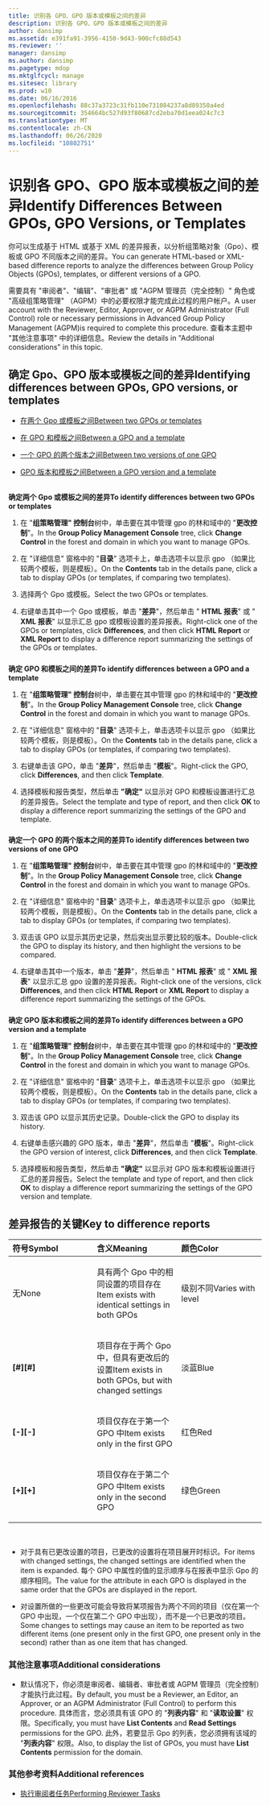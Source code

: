 ```yaml
---
title: 识别各 GPO、GPO 版本或模板之间的差异
description: 识别各 GPO、GPO 版本或模板之间的差异
author: dansimp
ms.assetid: e391fa91-3956-4150-9d43-900cfc88d543
ms.reviewer: ''
manager: dansimp
ms.author: dansimp
ms.pagetype: mdop
ms.mktglfcycl: manage
ms.sitesec: library
ms.prod: w10
ms.date: 06/16/2016
ms.openlocfilehash: 88c37a3723c31fb110e731084237a8d89350a4ed
ms.sourcegitcommit: 354664bc527d93f80687cd2eba70d1eea024c7c3
ms.translationtype: MT
ms.contentlocale: zh-CN
ms.lasthandoff: 06/26/2020
ms.locfileid: "10802751"
---
```

# <span data-ttu-id="44368-103">识别各 GPO、GPO 版本或模板之间的差异</span><span class="sxs-lookup"><span data-stu-id="44368-103">Identify Differences Between GPOs, GPO Versions, or Templates</span></span>


<span data-ttu-id="44368-104">你可以生成基于 HTML 或基于 XML 的差异报表，以分析组策略对象（Gpo）、模板或 GPO 不同版本之间的差异。</span><span class="sxs-lookup"><span data-stu-id="44368-104">You can generate HTML-based or XML-based difference reports to analyze the differences between Group Policy Objects (GPOs), templates, or different versions of a GPO.</span></span>

<span data-ttu-id="44368-105">需要具有 "审阅者"、"编辑"、"审批者" 或 "AGPM 管理员（完全控制）" 角色或 "高级组策略管理" （AGPM）中的必要权限才能完成此过程的用户帐户。</span><span class="sxs-lookup"><span data-stu-id="44368-105">A user account with the Reviewer, Editor, Approver, or AGPM Administrator (Full Control) role or necessary permissions in Advanced Group Policy Management (AGPM)is required to complete this procedure.</span></span> <span data-ttu-id="44368-106">查看本主题中 "其他注意事项" 中的详细信息。</span><span class="sxs-lookup"><span data-stu-id="44368-106">Review the details in "Additional considerations" in this topic.</span></span>

## <span data-ttu-id="44368-107">确定 Gpo、GPO 版本或模板之间的差异</span><span class="sxs-lookup"><span data-stu-id="44368-107">Identifying differences between GPOs, GPO versions, or templates</span></span>


-   [<span data-ttu-id="44368-108">在两个 Gpo 或模板之间</span><span class="sxs-lookup"><span data-stu-id="44368-108">Between two GPOs or templates</span></span>](#bkmk-two-gpos)

-   [<span data-ttu-id="44368-109">在 GPO 和模板之间</span><span class="sxs-lookup"><span data-stu-id="44368-109">Between a GPO and a template</span></span>](#bkmk-gpo-and-template)

-   [<span data-ttu-id="44368-110">一个 GPO 的两个版本之间</span><span class="sxs-lookup"><span data-stu-id="44368-110">Between two versions of one GPO</span></span>](#bkmk-two-versions)

-   [<span data-ttu-id="44368-111">GPO 版本和模板之间</span><span class="sxs-lookup"><span data-stu-id="44368-111">Between a GPO version and a template</span></span>](#bkmk-gpo-version-and-template)

## <a href="" id="bkmk-two-gpos"></a>


**<span data-ttu-id="44368-112">确定两个 Gpo 或模板之间的差异</span><span class="sxs-lookup"><span data-stu-id="44368-112">To identify differences between two GPOs or templates</span></span>**

1.  <span data-ttu-id="44368-113">在 "**组策略管理" 控制台**树中，单击要在其中管理 gpo 的林和域中的 "**更改控制**"。</span><span class="sxs-lookup"><span data-stu-id="44368-113">In the **Group Policy Management Console** tree, click **Change Control** in the forest and domain in which you want to manage GPOs.</span></span>

2.  <span data-ttu-id="44368-114">在 "详细信息" 窗格中的 "**目录**" 选项卡上，单击选项卡以显示 gpo （如果比较两个模板，则是模板）。</span><span class="sxs-lookup"><span data-stu-id="44368-114">On the **Contents** tab in the details pane, click a tab to display GPOs (or templates, if comparing two templates).</span></span>

3.  <span data-ttu-id="44368-115">选择两个 Gpo 或模板。</span><span class="sxs-lookup"><span data-stu-id="44368-115">Select the two GPOs or templates.</span></span>

4.  <span data-ttu-id="44368-116">右键单击其中一个 Gpo 或模板，单击 "**差异**"，然后单击 " **HTML 报表**" 或 " **XML 报表**" 以显示汇总 gpo 或模板设置的差异报表。</span><span class="sxs-lookup"><span data-stu-id="44368-116">Right-click one of the GPOs or templates, click **Differences**, and then click **HTML Report** or **XML Report** to display a difference report summarizing the settings of the GPOs or templates.</span></span>

### <a href="" id="bkmk-gpo-and-template"></a>

**<span data-ttu-id="44368-117">确定 GPO 和模板之间的差异</span><span class="sxs-lookup"><span data-stu-id="44368-117">To identify differences between a GPO and a template</span></span>**

1.  <span data-ttu-id="44368-118">在 "**组策略管理" 控制台**树中，单击要在其中管理 gpo 的林和域中的 "**更改控制**"。</span><span class="sxs-lookup"><span data-stu-id="44368-118">In the **Group Policy Management Console** tree, click **Change Control** in the forest and domain in which you want to manage GPOs.</span></span>

2.  <span data-ttu-id="44368-119">在 "详细信息" 窗格中的 "**目录**" 选项卡上，单击选项卡以显示 gpo （如果比较两个模板，则是模板）。</span><span class="sxs-lookup"><span data-stu-id="44368-119">On the **Contents** tab in the details pane, click a tab to display GPOs (or templates, if comparing two templates).</span></span>

3.  <span data-ttu-id="44368-120">右键单击该 GPO，单击 "**差异**"，然后单击 "**模板**"。</span><span class="sxs-lookup"><span data-stu-id="44368-120">Right-click the GPO, click **Differences**, and then click **Template**.</span></span>

4.  <span data-ttu-id="44368-121">选择模板和报告类型，然后单击 **"确定"** 以显示对 GPO 和模板设置进行汇总的差异报告。</span><span class="sxs-lookup"><span data-stu-id="44368-121">Select the template and type of report, and then click **OK** to display a difference report summarizing the settings of the GPO and template.</span></span>

### <a href="" id="bkmk-two-versions"></a>

**<span data-ttu-id="44368-122">确定一个 GPO 的两个版本之间的差异</span><span class="sxs-lookup"><span data-stu-id="44368-122">To identify differences between two versions of one GPO</span></span>**

1.  <span data-ttu-id="44368-123">在 "**组策略管理" 控制台**树中，单击要在其中管理 gpo 的林和域中的 "**更改控制**"。</span><span class="sxs-lookup"><span data-stu-id="44368-123">In the **Group Policy Management Console** tree, click **Change Control** in the forest and domain in which you want to manage GPOs.</span></span>

2.  <span data-ttu-id="44368-124">在 "详细信息" 窗格中的 "**目录**" 选项卡上，单击选项卡以显示 gpo （如果比较两个模板，则是模板）。</span><span class="sxs-lookup"><span data-stu-id="44368-124">On the **Contents** tab in the details pane, click a tab to display GPOs (or templates, if comparing two templates).</span></span>

3.  <span data-ttu-id="44368-125">双击该 GPO 以显示其历史记录，然后突出显示要比较的版本。</span><span class="sxs-lookup"><span data-stu-id="44368-125">Double-click the GPO to display its history, and then highlight the versions to be compared.</span></span>

4.  <span data-ttu-id="44368-126">右键单击其中一个版本，单击 "**差异**"，然后单击 " **HTML 报表**" 或 " **XML 报表**" 以显示汇总 gpo 设置的差异报表。</span><span class="sxs-lookup"><span data-stu-id="44368-126">Right-click one of the versions, click **Differences**, and then click **HTML Report** or **XML Report** to display a difference report summarizing the settings of the GPOs.</span></span>

### <a href="" id="bkmk-gpo-version-and-template"></a>

**<span data-ttu-id="44368-127">确定 GPO 版本和模板之间的差异</span><span class="sxs-lookup"><span data-stu-id="44368-127">To identify differences between a GPO version and a template</span></span>**

1.  <span data-ttu-id="44368-128">在 "**组策略管理" 控制台**树中，单击要在其中管理 gpo 的林和域中的 "**更改控制**"。</span><span class="sxs-lookup"><span data-stu-id="44368-128">In the **Group Policy Management Console** tree, click **Change Control** in the forest and domain in which you want to manage GPOs.</span></span>

2.  <span data-ttu-id="44368-129">在 "详细信息" 窗格中的 "**目录**" 选项卡上，单击选项卡以显示 gpo （如果比较两个模板，则是模板）。</span><span class="sxs-lookup"><span data-stu-id="44368-129">On the **Contents** tab in the details pane, click a tab to display GPOs (or templates, if comparing two templates).</span></span>

3.  <span data-ttu-id="44368-130">双击该 GPO 以显示其历史记录。</span><span class="sxs-lookup"><span data-stu-id="44368-130">Double-click the GPO to display its history.</span></span>

4.  <span data-ttu-id="44368-131">右键单击感兴趣的 GPO 版本，单击 "**差异**"，然后单击 "**模板**"。</span><span class="sxs-lookup"><span data-stu-id="44368-131">Right-click the GPO version of interest, click **Differences**, and then click **Template**.</span></span>

5.  <span data-ttu-id="44368-132">选择模板和报告类型，然后单击 **"确定"** 以显示对 GPO 版本和模板设置进行汇总的差异报告。</span><span class="sxs-lookup"><span data-stu-id="44368-132">Select the template and type of report, and then click **OK** to display a difference report summarizing the settings of the GPO version and template.</span></span>

## <span data-ttu-id="44368-133">差异报告的关键</span><span class="sxs-lookup"><span data-stu-id="44368-133">Key to difference reports</span></span>


<table>
<colgroup>
<col width="33%" />
<col width="33%" />
<col width="33%" />
</colgroup>
<thead>
<tr class="header">
<th align="left"><span data-ttu-id="44368-134">符号</span><span class="sxs-lookup"><span data-stu-id="44368-134">Symbol</span></span></th>
<th align="left"><span data-ttu-id="44368-135">含义</span><span class="sxs-lookup"><span data-stu-id="44368-135">Meaning</span></span></th>
<th align="left"><span data-ttu-id="44368-136">颜色</span><span class="sxs-lookup"><span data-stu-id="44368-136">Color</span></span></th>
</tr>
</thead>
<tbody>
<tr class="odd">
<td align="left"><p><span data-ttu-id="44368-137">无</span><span class="sxs-lookup"><span data-stu-id="44368-137">None</span></span></p></td>
<td align="left"><p><span data-ttu-id="44368-138">具有两个 Gpo 中的相同设置的项目存在</span><span class="sxs-lookup"><span data-stu-id="44368-138">Item exists with identical settings in both GPOs</span></span></p></td>
<td align="left"><p><span data-ttu-id="44368-139">级别不同</span><span class="sxs-lookup"><span data-stu-id="44368-139">Varies with level</span></span></p></td>
</tr>
<tr class="even">
<td align="left"><p><strong><span data-ttu-id="44368-140">[#]</span><span class="sxs-lookup"><span data-stu-id="44368-140">[#]</span></span></strong></p></td>
<td align="left"><p><span data-ttu-id="44368-141">项目存在于两个 Gpo 中，但具有更改后的设置</span><span class="sxs-lookup"><span data-stu-id="44368-141">Item exists in both GPOs, but with changed settings</span></span></p></td>
<td align="left"><p><span data-ttu-id="44368-142">淡蓝</span><span class="sxs-lookup"><span data-stu-id="44368-142">Blue</span></span></p></td>
</tr>
<tr class="odd">
<td align="left"><p><strong><span data-ttu-id="44368-143">[-]</span><span class="sxs-lookup"><span data-stu-id="44368-143">[-]</span></span></strong></p></td>
<td align="left"><p><span data-ttu-id="44368-144">项目仅存在于第一个 GPO 中</span><span class="sxs-lookup"><span data-stu-id="44368-144">Item exists only in the first GPO</span></span></p></td>
<td align="left"><p><span data-ttu-id="44368-145">红色</span><span class="sxs-lookup"><span data-stu-id="44368-145">Red</span></span></p></td>
</tr>
<tr class="even">
<td align="left"><p><strong><span data-ttu-id="44368-146">[+]</span><span class="sxs-lookup"><span data-stu-id="44368-146">[+]</span></span></strong></p></td>
<td align="left"><p><span data-ttu-id="44368-147">项目仅存在于第二个 GPO 中</span><span class="sxs-lookup"><span data-stu-id="44368-147">Item exists only in the second GPO</span></span></p></td>
<td align="left"><p><span data-ttu-id="44368-148">绿色</span><span class="sxs-lookup"><span data-stu-id="44368-148">Green</span></span></p></td>
</tr>
</tbody>
</table>

 

-   <span data-ttu-id="44368-149">对于具有已更改设置的项目，已更改的设置将在项目展开时标识。</span><span class="sxs-lookup"><span data-stu-id="44368-149">For items with changed settings, the changed settings are identified when the item is expanded.</span></span> <span data-ttu-id="44368-150">每个 GPO 中属性的值的显示顺序与在报表中显示 Gpo 的顺序相同。</span><span class="sxs-lookup"><span data-stu-id="44368-150">The value for the attribute in each GPO is displayed in the same order that the GPOs are displayed in the report.</span></span>

-   <span data-ttu-id="44368-151">对设置所做的一些更改可能会导致将某项报告为两个不同的项目（仅在第一个 GPO 中出现，一个仅在第二个 GPO 中出现），而不是一个已更改的项目。</span><span class="sxs-lookup"><span data-stu-id="44368-151">Some changes to settings may cause an item to be reported as two different items (one present only in the first GPO, one present only in the second) rather than as one item that has changed.</span></span>

### <span data-ttu-id="44368-152">其他注意事项</span><span class="sxs-lookup"><span data-stu-id="44368-152">Additional considerations</span></span>

-   <span data-ttu-id="44368-153">默认情况下，你必须是审阅者、编辑者、审批者或 AGPM 管理员（完全控制）才能执行此过程。</span><span class="sxs-lookup"><span data-stu-id="44368-153">By default, you must be a Reviewer, an Editor, an Approver, or an AGPM Administrator (Full Control) to perform this procedure.</span></span> <span data-ttu-id="44368-154">具体而言，您必须具有该 GPO 的 "**列表内容**" 和 "**读取设置**" 权限。</span><span class="sxs-lookup"><span data-stu-id="44368-154">Specifically, you must have **List Contents** and **Read Settings** permissions for the GPO.</span></span> <span data-ttu-id="44368-155">此外，若要显示 Gpo 的列表，您必须拥有该域的 "**列表内容**" 权限。</span><span class="sxs-lookup"><span data-stu-id="44368-155">Also, to display the list of GPOs, you must have **List Contents** permission for the domain.</span></span>

### <span data-ttu-id="44368-156">其他参考资料</span><span class="sxs-lookup"><span data-stu-id="44368-156">Additional references</span></span>

-   [<span data-ttu-id="44368-157">执行审阅者任务</span><span class="sxs-lookup"><span data-stu-id="44368-157">Performing Reviewer Tasks</span></span>](performing-reviewer-tasks-agpm30ops.md)

 

 





